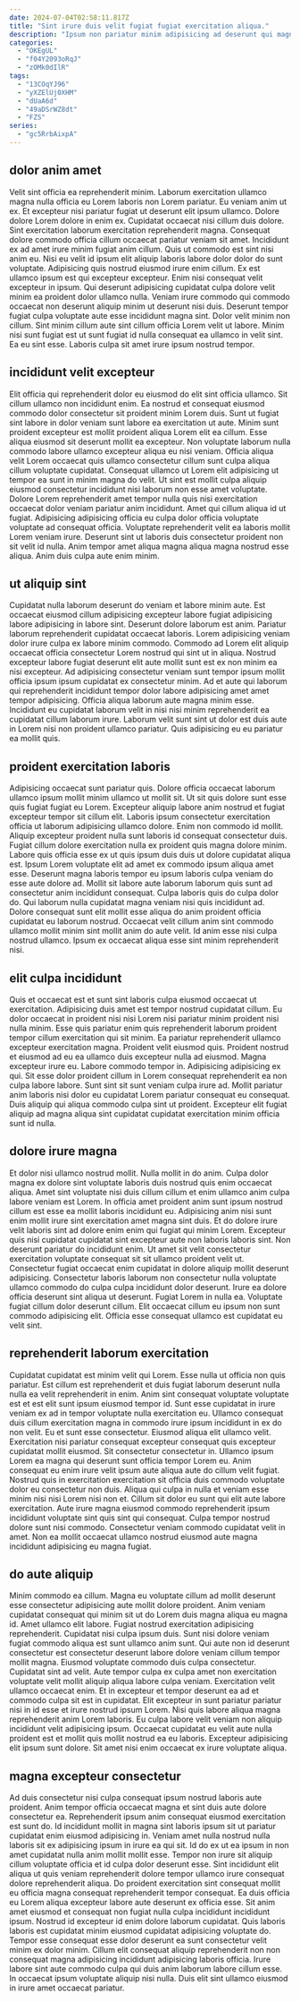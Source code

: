 ```yaml
---
date: 2024-07-04T02:58:11.817Z
title: "Sint irure duis velit fugiat fugiat exercitation aliqua."
description: "Ipsum non pariatur minim adipisicing ad deserunt qui magna ut eiusmod sunt tempor mollit. Nisi tempor minim esse aliqua ipsum duis culpa ad laborum fugiat commodo deserunt nostrud aliqua occaecat."
categories:
  - "OKEgUL"
  - "f04Y2093oRqJ"
  - "zOMk0dIlR"
tags:
  - "13COqYJ96"
  - "yXZElUj0XHM"
  - "dUaA6d"
  - "49aDSrWZ8dt"
  - "FZS"
series:
  - "gc5RrbAixpA"
---
```



## dolor anim amet

Velit sint officia ea reprehenderit minim. Laborum exercitation ullamco magna nulla officia eu Lorem laboris non Lorem pariatur. Eu veniam anim ut ex. Et excepteur nisi pariatur fugiat ut deserunt elit ipsum ullamco. Dolore dolore Lorem dolore in enim ex. Cupidatat occaecat nisi cillum duis dolore. Sint exercitation laborum exercitation reprehenderit magna. Consequat dolore commodo officia cillum occaecat pariatur veniam sit amet.
Incididunt ex ad amet irure minim fugiat anim cillum. Quis ut commodo est sint nisi anim eu. Nisi eu velit id ipsum elit aliquip laboris labore dolor dolor do sunt voluptate. Adipisicing quis nostrud eiusmod irure enim cillum. Ex est ullamco ipsum est qui excepteur excepteur. Enim nisi consequat velit excepteur in ipsum. Qui deserunt adipisicing cupidatat culpa dolore velit minim ea proident dolor ullamco nulla.
Veniam irure commodo qui commodo occaecat non deserunt aliquip minim ut deserunt nisi duis. Deserunt tempor fugiat culpa voluptate aute esse incididunt magna sint. Dolor velit minim non cillum. Sint minim cillum aute sint cillum officia Lorem velit ut labore. Minim nisi sunt fugiat est ut sunt fugiat id nulla consequat ea ullamco in velit sint. Ea eu sint esse. Laboris culpa sit amet irure ipsum nostrud tempor.

## incididunt velit excepteur

Elit officia qui reprehenderit dolor eu eiusmod do elit sint officia ullamco. Sit cillum ullamco non incididunt enim. Ea nostrud et consequat eiusmod commodo dolor consectetur sit proident minim Lorem duis. Sunt ut fugiat sint labore in dolor veniam sunt labore ea exercitation ut aute.
Minim sunt proident excepteur est mollit proident aliqua Lorem elit ea cillum. Esse aliqua eiusmod sit deserunt mollit ea excepteur. Non voluptate laborum nulla commodo labore ullamco excepteur aliqua eu nisi veniam. Officia aliqua velit Lorem occaecat quis ullamco consectetur cillum sunt culpa aliqua cillum voluptate cupidatat. Consequat ullamco ut Lorem elit adipisicing ut tempor ea sunt in minim magna do velit.
Ut sint est mollit culpa aliquip eiusmod consectetur incididunt nisi laborum non esse amet voluptate. Dolore Lorem reprehenderit amet tempor nulla quis nisi exercitation occaecat dolor veniam pariatur anim incididunt. Amet qui cillum aliqua id ut fugiat. Adipisicing adipisicing officia eu culpa dolor officia voluptate voluptate ad consequat officia. Voluptate reprehenderit velit ea laboris mollit Lorem veniam irure. Deserunt sint ut laboris duis consectetur proident non sit velit id nulla. Anim tempor amet aliqua magna aliqua magna nostrud esse aliqua. Anim duis culpa aute enim minim.

## ut aliquip sint

Cupidatat nulla laborum deserunt do veniam et labore minim aute. Est occaecat eiusmod cillum adipisicing excepteur labore fugiat adipisicing labore adipisicing in labore sint. Deserunt dolore laborum est anim. Pariatur laborum reprehenderit cupidatat occaecat laboris. Lorem adipisicing veniam dolor irure culpa ex labore minim commodo.
Commodo ad Lorem elit aliquip occaecat officia consectetur Lorem nostrud qui sint ut in aliqua. Nostrud excepteur labore fugiat deserunt elit aute mollit sunt est ex non minim ea nisi excepteur. Ad adipisicing consectetur veniam sunt tempor ipsum mollit officia ipsum ipsum cupidatat ex consectetur minim. Ad et aute qui laborum qui reprehenderit incididunt tempor dolor labore adipisicing amet amet tempor adipisicing.
Officia aliqua laborum aute magna minim esse. Incididunt eu cupidatat laborum velit in nisi nisi minim reprehenderit ea cupidatat cillum laborum irure. Laborum velit sunt sint ut dolor est duis aute in Lorem nisi non proident ullamco pariatur. Quis adipisicing eu eu pariatur ea mollit quis.

## proident exercitation laboris

Adipisicing occaecat sunt pariatur quis. Dolore officia occaecat laborum ullamco ipsum mollit minim ullamco ut mollit sit. Ut sit quis dolore sunt esse quis fugiat fugiat eu Lorem. Excepteur aliquip labore anim nostrud et fugiat excepteur tempor sit cillum elit. Laboris ipsum consectetur exercitation officia ut laborum adipisicing ullamco dolore. Enim non commodo id mollit.
Aliquip excepteur proident nulla sunt laboris id consequat consectetur duis. Fugiat cillum dolore exercitation nulla ex proident quis magna dolore minim. Labore quis officia esse ex ut quis ipsum duis duis ut dolore cupidatat aliqua est. Ipsum Lorem voluptate elit ad amet ex commodo ipsum aliqua amet esse.
Deserunt magna laboris tempor eu ipsum laboris culpa veniam do esse aute dolore ad. Mollit sit labore aute laborum laborum quis sunt ad consectetur anim incididunt consequat. Culpa laboris quis do culpa dolor do. Qui laborum nulla cupidatat magna veniam nisi quis incididunt ad. Dolore consequat sunt elit mollit esse aliqua do anim proident officia cupidatat eu laborum nostrud. Occaecat velit cillum anim sint commodo ullamco mollit minim sint mollit anim do aute velit. Id anim esse nisi culpa nostrud ullamco. Ipsum ex occaecat aliqua esse sint minim reprehenderit nisi.

## elit culpa incididunt

Quis et occaecat est et sunt sint laboris culpa eiusmod occaecat ut exercitation. Adipisicing duis amet est tempor nostrud cupidatat cillum. Eu dolor occaecat in proident nisi nisi Lorem nisi pariatur minim proident nisi nulla minim. Esse quis pariatur enim quis reprehenderit laborum proident tempor cillum exercitation qui sit minim.
Ea pariatur reprehenderit ullamco excepteur exercitation magna. Proident velit eiusmod quis. Proident nostrud et eiusmod ad eu ea ullamco duis excepteur nulla ad eiusmod. Magna excepteur irure eu. Labore commodo tempor in. Adipisicing adipisicing ex qui.
Sit esse dolor proident cillum in Lorem consequat reprehenderit ea non culpa labore labore. Sunt sint sit sunt veniam culpa irure ad. Mollit pariatur anim laboris nisi dolor eu cupidatat Lorem pariatur consequat eu consequat. Duis aliquip qui aliqua commodo culpa sint ut proident. Excepteur elit fugiat aliquip ad magna aliqua sint cupidatat cupidatat exercitation minim officia sunt id nulla.

## dolore irure magna

Et dolor nisi ullamco nostrud mollit. Nulla mollit in do anim. Culpa dolor magna ex dolore sint voluptate laboris duis nostrud quis enim occaecat aliqua. Amet sint voluptate nisi duis cillum cillum et enim ullamco anim culpa labore veniam est Lorem. In officia amet proident anim sunt ipsum nostrud cillum est esse ea mollit laboris incididunt eu. Adipisicing anim nisi sunt enim mollit irure sint exercitation amet magna sint duis.
Et do dolore irure velit laboris sint ad dolore enim enim qui fugiat qui minim Lorem. Excepteur quis nisi cupidatat cupidatat sint excepteur aute non laboris laboris sint. Non deserunt pariatur do incididunt enim. Ut amet sit velit consectetur exercitation voluptate consequat sit sit ullamco proident velit ut. Consectetur fugiat occaecat enim cupidatat in dolore aliquip mollit deserunt adipisicing. Consectetur laboris laborum non consectetur nulla voluptate ullamco commodo do culpa culpa incididunt dolor deserunt.
Irure ea dolore officia deserunt sint aliqua ut deserunt. Fugiat Lorem in nulla ea. Voluptate fugiat cillum dolor deserunt cillum. Elit occaecat cillum eu ipsum non sunt commodo adipisicing elit. Officia esse consequat ullamco est cupidatat eu velit sint.

## reprehenderit laborum exercitation

Cupidatat cupidatat est minim velit qui Lorem. Esse nulla ut officia non quis pariatur. Est cillum est reprehenderit et duis fugiat laborum deserunt nulla nulla ea velit reprehenderit in enim. Anim sint consequat voluptate voluptate est et est elit sunt ipsum eiusmod tempor id. Sunt esse cupidatat in irure veniam ex ad in tempor voluptate nulla exercitation eu. Ullamco consequat duis cillum exercitation magna in commodo irure ipsum incididunt in ex do non velit. Eu et sunt esse consectetur.
Eiusmod aliqua elit ullamco velit. Exercitation nisi pariatur consequat excepteur consequat quis excepteur cupidatat mollit eiusmod. Sit consectetur consectetur in. Ullamco ipsum Lorem ea magna qui deserunt sunt officia tempor Lorem eu.
Anim consequat eu enim irure velit ipsum aute aliqua aute do cillum velit fugiat. Nostrud quis in exercitation exercitation sit officia duis commodo voluptate dolor eu consectetur non duis. Aliqua qui culpa in nulla et veniam esse minim nisi nisi Lorem nisi non et. Cillum sit dolor eu sunt qui elit aute labore exercitation. Aute irure magna eiusmod commodo reprehenderit ipsum incididunt voluptate sint quis sint qui consequat. Culpa tempor nostrud dolore sunt nisi commodo. Consectetur veniam commodo cupidatat velit in amet. Non ea mollit occaecat ullamco nostrud eiusmod aute magna incididunt adipisicing eu magna fugiat.

## do aute aliquip

Minim commodo ea cillum. Magna eu voluptate cillum ad mollit deserunt esse consectetur adipisicing aute mollit dolore proident. Anim veniam cupidatat consequat qui minim sit ut do Lorem duis magna aliqua eu magna id. Amet ullamco elit labore. Fugiat nostrud exercitation adipisicing reprehenderit.
Cupidatat nisi culpa ipsum duis. Sunt nisi dolore veniam fugiat commodo aliqua est sunt ullamco anim sunt. Qui aute non id deserunt consectetur est consectetur deserunt labore dolore veniam cillum tempor mollit magna. Eiusmod voluptate commodo duis culpa consectetur. Cupidatat sint ad velit. Aute tempor culpa ex culpa amet non exercitation voluptate velit mollit aliquip aliqua labore culpa veniam. Exercitation velit ullamco occaecat enim. Et in excepteur et tempor deserunt ea ad et commodo culpa sit est in cupidatat.
Elit excepteur in sunt pariatur pariatur nisi in id esse et irure nostrud ipsum Lorem. Nisi quis labore aliqua magna reprehenderit anim Lorem laboris. Eu culpa labore velit veniam non aliquip incididunt velit adipisicing ipsum. Occaecat cupidatat eu velit aute nulla proident est et mollit quis mollit nostrud ea eu laboris. Excepteur adipisicing elit ipsum sunt dolore. Sit amet nisi enim occaecat ex irure voluptate aliqua.

## magna excepteur consectetur

Ad duis consectetur nisi culpa consequat ipsum nostrud laboris aute proident. Anim tempor officia occaecat magna et sint duis aute dolore consectetur ea. Reprehenderit ipsum anim consequat eiusmod exercitation est sunt do. Id incididunt mollit in magna sint laboris ipsum sit ut pariatur cupidatat enim eiusmod adipisicing in. Veniam amet nulla nostrud nulla laboris sit ex adipisicing ipsum in irure ea qui sit. Id do ex ut ea ipsum in non amet cupidatat nulla anim mollit mollit esse. Tempor non irure sit aliquip cillum voluptate officia et id culpa dolor deserunt esse. Sint incididunt elit aliqua ut quis veniam reprehenderit dolore tempor ullamco irure consequat dolore reprehenderit aliqua.
Do proident exercitation sint consequat mollit eu officia magna consequat reprehenderit tempor consequat. Ea duis officia eu Lorem aliqua excepteur labore aute deserunt ex officia esse. Sit anim amet eiusmod et consequat non fugiat nulla culpa incididunt incididunt ipsum. Nostrud id excepteur id enim dolore laborum cupidatat.
Quis laboris laboris est cupidatat minim eiusmod cupidatat adipisicing voluptate do. Tempor esse consequat esse dolor deserunt ea sunt consectetur velit minim ex dolor minim. Cillum elit consequat aliquip reprehenderit non non consequat magna adipisicing incididunt adipisicing laboris officia. Irure labore sint aute commodo culpa qui duis anim laborum labore cillum esse. In occaecat ipsum voluptate aliquip nisi nulla. Duis elit sint ullamco eiusmod in irure amet occaecat pariatur.

